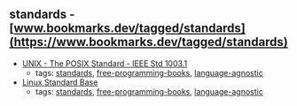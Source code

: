 standards - [www.bookmarks.dev/tagged/standards](https://www.bookmarks.dev/tagged/standards)
---
* [UNIX - The POSIX Standard - IEEE Std 1003.1](https://github.com/geoff-codes/posix-standard)
    * tags: [standards](../tagged/standards.md), [free-programming-books](../tagged/free-programming-books.md), [language-agnostic](../tagged/language-agnostic.md)
* [Linux Standard Base](http://refspecs.linuxfoundation.org/lsb.shtml)
    * tags: [standards](../tagged/standards.md), [free-programming-books](../tagged/free-programming-books.md), [language-agnostic](../tagged/language-agnostic.md)
